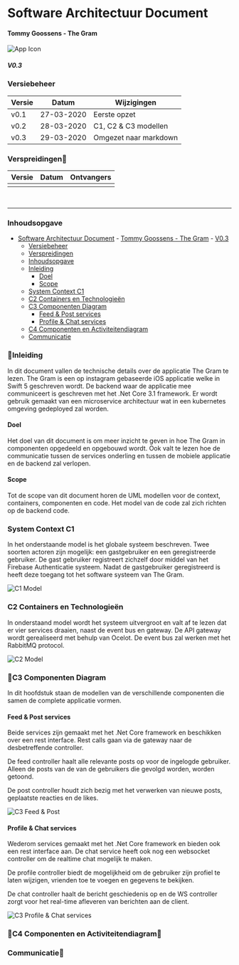 # Software Architectuur Document

#### Tommy Goossens - The Gram

![App Icon](images/Appicon.jpg)

##### V0.3

### Versiebeheer

| Versie | Datum      | Wijzigingen           |
| ------ | ---------- | --------------------- |
| v0.1   | 27-03-2020 | Eerste opzet          |
| v0.2   | 28-03-2020 | C1, C2 & C3 modellen  |
| v0.3   | 29-03-2020 | Omgezet naar markdown |

### Verspreidingen

| Versie | Datum | Ontvangers |
| ------ | ----- | ---------- |
|        |       |            |

</br>

---

### Inhoudsopgave

- [Software Architectuur Document](#software-architectuur-document)
      - [Tommy Goossens - The Gram](#tommy-goossens---the-gram)
        - [V0.3](#v03)
    - [Versiebeheer](#versiebeheer)
    - [Verspreidingen](#verspreidingen)
    - [Inhoudsopgave](#inhoudsopgave)
    - [Inleiding](#inleiding)
      - [Doel](#doel)
      - [Scope](#scope)
    - [System Context C1](#system-context-c1)
    - [C2 Containers en Technologieën](#c2-containers-en-technologieën)
    - [C3 Componenten Diagram](#c3-componenten-diagram)
      - [Feed & Post services](#feed--post-services)
      - [Profile & Chat services](#profile--chat-services)
    - [C4 Componenten en Activiteitendiagram](#c4-componenten-en-activiteitendiagram)
    - [Communicatie](#communicatie)

### Inleiding

In dit document vallen de technische details over de applicatie The Gram te lezen. The Gram is een op instagram gebaseerde iOS applicatie welke in Swift 5 geschreven wordt. De backend waar de applicatie mee communiceert is geschreven met het .Net Core 3.1 framework. Er wordt gebruik gemaakt van een microservice architectuur wat in een kubernetes omgeving gedeployed zal worden.

#### Doel

Het doel van dit document is om meer inzicht te geven in hoe The Gram in componenten opgedeeld en opgebouwd wordt. Ook valt te lezen hoe de communicatie tussen de services onderling en tussen de mobiele applicatie en de backend zal verlopen.

#### Scope

Tot de scope van dit document horen de UML modellen voor de context, containers, componenten en code. Het model van de code zal zich richten op de backend code.

### System Context C1

In het onderstaande model is het globale systeem beschreven. Twee soorten actoren zijn mogelijk: een gastgebruiker en een geregistreerde gebruiker. De gast gebruiker registreert zichzelf door middel van het Firebase Authenticatie systeem. Nadat de gastgebruiker geregistreerd is heeft deze toegang tot het software systeem van The Gram.

![C1 Model](<images/C1 System Context Diagram.png>)

### C2 Containers en Technologieën

In onderstaand model wordt het systeem uitvergroot en valt af te lezen dat er vier services draaien, naast de event bus en gateway. De API gateway wordt gerealiseerd met behulp van Ocelot. De event bus zal werken met het RabbitMQ protocol.

![C2 Model](<images/C2 Container diagram.png>)

### C3 Componenten Diagram

In dit hoofdstuk staan de modellen van de verschillende componenten die samen de complete applicatie vormen.

#### Feed & Post services

Beide services zijn gemaakt met het .Net Core framework en beschikken over een rest interface. Rest calls gaan via de gateway naar de desbetreffende controller.

De feed controller haalt alle relevante posts op voor de ingelogde gebruiker. Alleen de posts van de van de gebruikers die gevolgd worden, worden getoond.

De post controller houdt zich bezig met het verwerken van nieuwe posts, geplaatste reacties en de likes.

![C3 Feed & Post](<images/C3 Componenten Diagram Feed en Post.png>)

#### Profile & Chat services

Wederom services gemaakt met het .Net Core framework en bieden ook een rest interface aan. De chat service heeft ook nog een websocket controller om de realtime chat mogelijk te maken.

De profile controller biedt de mogelijkheid om de gebruiker zijn profiel te laten wijzigen, vrienden toe te voegen en gegevens te bekijken.

De chat controller haalt de bericht geschiedenis op en de WS controller zorgt voor het real-time afleveren van berichten aan de client.

![C3 Profile & Chat services](<images/C3 Componenten Diagram Profile en Chat.png>)

### C4 Componenten en Activiteitendiagram

### Communicatie
